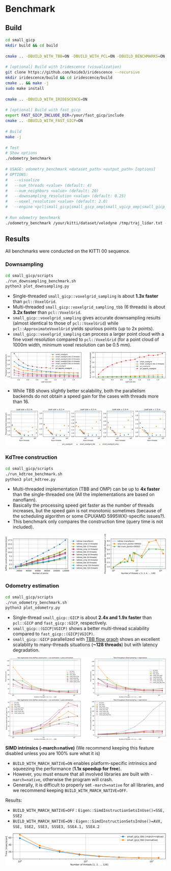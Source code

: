 # Benchmark

## Build

```bash
cd small_gicp
mkdir build && cd build

cmake .. -DBUILD_WITH_TBB=ON -DBUILD_WITH_PCL=ON -DBUILD_BENCHMARKS=ON

# [optional] Build with Iridescence (visualization)
git clone https://github.com/koide3/iridescence --recursive
mkdir iridescence/build && cd iridescence/build
cmake .. && make -j 
sudo make install

cmake .. -DBUILD_WITH_IRIDESCENCE=ON

# [optional] Build with fast_gicp
export FAST_GICP_INCLUDE_DIR=/your/fast_gicp/include
cmake .. -DBUILD_WITH_FAST_GICP=ON

# Build
make -j

# Test
# Show options
./odometry_benchmark

# USAGE: odometry_benchmark <dataset_path> <output_path> [options]
# OPTIONS:
#   --visualize
#   --num_threads <value> (default: 4)
#   --num_neighbors <value> (default: 20)
#   --downsampling_resolution <value> (default: 0.25)
#   --voxel_resolution <value> (default: 2.0)
#   --engine <pcl|small_gicp|small_gicp_omp|small_vgicp_omp|small_gicp_tbb|small_vgicp_tbb|small_vgicp_model_tbb|small_gicp_tbb_flow> (default: small_gicp)

# Run odometry benchmark
./odometry_benchmark /your/kitti/dataset/velodyne /tmp/traj_lidar.txt --visualize --num_threads 16 --engine small_gicp_tbb
```

## Results

All benchmarks were conducted on the KITTI 00 sequence.

### Downsampling

```bash
cd small_gicp/scripts
./run_downsampling_benchmark.sh
python3 plot_downsampling.py
```

- Single-threaded `small_gicp::voxelgrid_sampling` is about **1.3x faster** than `pcl::VoxelGrid`.
- Multi-threaded `small_gicp::voxelgrid_sampling_tbb` (6 threads) is about **3.2x faster** than `pcl::VoxelGrid`.
- `small_gicp::voxelgrid_sampling` gives accurate downsampling results (almost identical to those of `pcl::VoxelGrid`) while `pcl::ApproximateVoxelGrid` yields spurious points (up to 2x points).
- `small_gicp::voxelgrid_sampling` can process a larger point cloud with a fine voxel resolution compared to `pcl::VoxelGrid` (for a point cloud of 1000m width, minimum voxel resolution can be 0.5 mm).

![downsampling_comp](docs/assets/downsampling_comp.png)

- While TBB shows slightly better scalability, both the parallelism backends do not obtain a speed gain for the cases with threads more than 16.

![downsampling_threads](docs/assets/downsampling_threads.png)

### KdTree construction

```bash
cd small_gicp/scripts
./run_kdtree_benchmark.sh
python3 plot_kdtree.py
```

- Multi-threaded implementation (TBB and OMP) can be up to **4x faster** than the single-threaded one (All the implementations are based on nanoflann).
- Basically the processing speed get faster as the number of threads increases, but the speed gain is not monotonic sometimes (because of the scheduling algorithm or some CPU(AMD 5995WX)-specific issues?).
- This benchmark only compares the construction time (query time is not included). 

![kdtree_time](docs/assets/kdtree_time.png)

### Odometry estimation

```bash
cd small_gicp/scripts
./run_odometry_benchmark.sh
python3 plot_odometry.py
```

- Single-thread `small_gicp::GICP` is about **2.4x and 1.9x faster** than `pcl::GICP` and `fast_gicp::GICP`, respectively.
- `small_gicp::(GICP|VGICP)` shows a better multi-thread scalability compared to `fast_gicp::(GICP|VGICP)`.
- `small_gicp::GICP` parallelized with [TBB flow graph](src/odometry_benchmark_small_gicp_tbb_flow.cpp) shows an excellent scalablity to many-threads situations (**~128 threads**) but with latency degradation.

![odometry_time](docs/assets/odometry_time.png)

**SIMD intrinsics (-march=native)** (We recommend keeping this feature disabled unless you are 100% sure what it is)

- `BUILD_WITH_MARCH_NATIVE=ON` enables platform-specific intrinsics and squeezing the performance (**1.1x speedup for free**).
- However, you must ensure that all involved libraries are built with `-march=native`, otherwise the program will crash.
- Generally, it is difficult to properly set `-march=native` for all libraries, and we recommend keeping `BUILD_WITH_MARCH_NATIVE=OFF`.

Results:
- `BUILD_WITH_MARCH_NATIVE=OFF` : `Eigen::SimdInstructionSetsInUse()=SSE, SSE2`
- `BUILD_WITH_MARCH_NATIVE=ON` : `Eigen::SimdInstructionSetsInUse()=AVX, SSE, SSE2, SSE3, SSSE3, SSE4.1, SSE4.2`

![odometry_native](docs/assets/odometry_native.png)